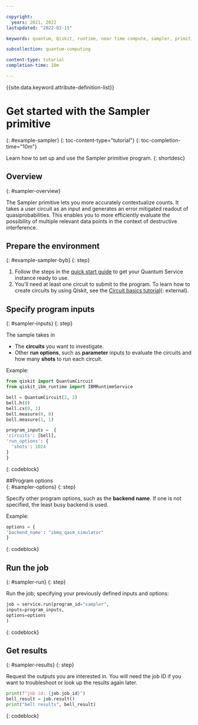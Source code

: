 ```yaml
---

copyright:
  years: 2021, 2022
lastupdated: "2022-02-15"

keywords: quantum, Qiskit, runtime, near time compute, sampler, primitive

subcollection: quantum-computing

content-type: tutorial
completion-time: 10m

---
```


{{site.data.keyword.attribute-definition-list}}

# Get started with the Sampler primitive
{: #example-sampler}
{: toc-content-type="tutorial"}
{: toc-completion-time="10m"}

Learn how to set up and use the Sampler primitive program.
{: shortdesc}

## Overview
{: #sampler-overview}

The Sampler primitive lets you more accurately contextualize counts. It takes a user circuit as an input and generates an error mitigated readout of quasiprobabilities. This enables you to more efficiently evaluate the possibility of multiple relevant data points in the context of destructive interference.  


## Prepare the environment
{: #example-sampler-byb}
{: step}

1. Follow the steps in the [quick start guide](/docs/quantum-computing?topic=quantum-computing-quickstart) to get your Quantum Service instance ready to use.
2. You'll need at least one circuit to submit to the program. To learn how to create circuits by using Qiskit, see the [Circuit basics tutorial](https://qiskit.org/documentation/tutorials/circuits/01_circuit_basics.html){: external}.


## Specify program inputs
{: #sampler-inputs}
{: step}

The sample takes in
* The **circuits** you want to investigate.
* Other **run options**, such as **parameter** inputs to evaluate the circuits and how many **shots** to run each circuit.

Example:

```Python
from qiskit import QuantumCircuit
from qiskit_ibm_runtime import IBMRuntimeService

bell = QuantumCircuit(2, 2)
bell.h(0)
bell.cx(0, 1)
bell.measure(0, 0)
bell.measure(1, 1)

program_inputs =  {
'circuits': [bell],
'run_options': {
  'shots': 1024
}
}
```
{: codeblock}

##Program options    
{: #sampler-options}
{: step}

Specify other program options, such as the **backend name**.  If one is not specified, the least busy backend is used.

Example:

```Python
options = {
'backend_name': "ibmq_qasm_simulator"
}

```
{: codeblock}

## Run the job
{: #sampler-run}
{: step}

Run the job; specifying your previously defined inputs and options:

```Python
job = service.run(program_id="sampler",
inputs=program_inputs,
options=options
)
```
{: codeblock}

## Get results
{: #sampler-results}
{: step}

Request the outputs you are interested in. You will need the job ID if you want to troubleshoot or look up the results again later.

```Python
print(f"job id: {job.job_id}")
bell_result = job.result()
print("bell results", bell_result)
```
{: codeblock}
